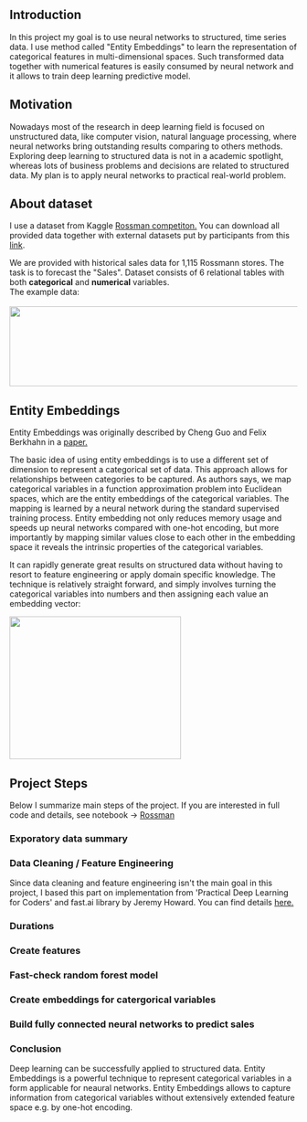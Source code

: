 ## Introduction

In this project my goal is to use neural networks to structured, time series data. I use method called "Entity Embeddings" to learn the representation of categorical features in multi-dimensional spaces. Such transformed data together with numerical features is easily consumed by neural network and it allows to train deep learning predictive model.

## Motivation

Nowadays most of the research in deep learning field is focused on unstructured data, like computer vision, natural language processing, where neural networks bring outstanding results comparing to others methods. Exploring deep learning to structured data is not in a academic spotlight, whereas lots of business problems and decisions are related to structured data. My plan is to apply neural networks to practical real-world problem.

## About dataset

I use a dataset from Kaggle [Rossman competiton.](https://www.kaggle.com/c/rossmann-store-sales) You can download all provided data together with external datasets put by participants from this [link](http://files.fast.ai/part2/lesson14/rossmann.tgz).

We are provided with historical sales data for 1,115 Rossmann stores. The task is to forecast the "Sales".
Dataset consists of 6 relational tables with both **categorical** and **numerical** variables. <br>The example data:<br><br>
<img src="https://github.com/ksulima/Entity_Embedding_Structured_Data/blob/master/images/tabular_data_sample.PNG" width="800" height="140">

## Entity Embeddings
Entity Embeddings was originally described by Cheng Guo and Felix Berkhahn in a [paper.](https://arxiv.org/abs/1604.06737)

The basic idea of using entity embeddings is to use a different set of dimension to represent a categorical set of data.
This approach allows for relationships between categories to be captured.
As authors says, we map categorical variables in a function approximation problem into Euclidean spaces, which are the entity embeddings of the categorical variables. The mapping is learned by a neural network during the standard supervised training process. Entity embedding not only reduces memory usage and speeds up neural networks compared with one-hot encoding, but more importantly by mapping similar values close to each other in the embedding space it reveals the intrinsic properties of the categorical variables.

It can rapidly generate great results on structured data without having to resort to feature engineering or apply domain specific knowledge. The technique is relatively straight forward, and simply involves turning the categorical variables into numbers and then assigning each value an embedding vector:

<img src="https://github.com/ksulima/Entity_Embedding_Structured_Data/blob/master/images/entity_schema.png" width="300" height="250">

## Project Steps

Below I summarize main steps of the project. If you are interested in full code and details, see notebook -> [Rossman](https://github.com/ksulima/Entity_Embedding_Structured_Data/blob/master/Rossman.ipynb)


### Exporatory data summary
### Data Cleaning / Feature Engineering

Since data cleaning and feature engineering isn't the main goal in this project, I based this part on implementation from 'Practical Deep Learning for Coders' and fast.ai library by Jeremy Howard. You can find details [here.](https://www.fast.ai/2018/04/29/categorical-embeddings/)



### Durations
### Create features
### Fast-check random forest model
### Create embeddings for catergorical variables
### Build fully connected neural networks to predict sales



### Conclusion

Deep learning can be successfully applied to structured data. Entity Embeddings is a powerful technique to represent categorical variables in a form applicable for neaural networks. Entity Embeddings allows to capture information from categorical variables without extensively extended feature space e.g. by one-hot encoding.
